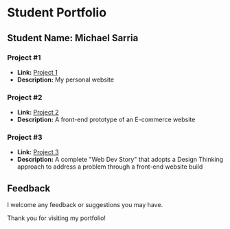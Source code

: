 # Student Portfolio

## Student Name: Michael Sarria

### Project #1
- **Link:** [Project 1](https://obi.kean.edu/~sarriam@kean.edu/TECH3500/project1/index.html)
- **Description:** My personal website

### Project #2
- **Link:** [Project 2](https://obi.kean.edu/~sarriam@kean.edu/TECH3500/project2/index.html)
- **Description:** A front-end prototype of an E-commerce website

### Project #3
- **Link:** [Project 3](https://obi.kean.edu/~sarriam@kean.edu/TECH3500/project3/index.html)
- **Description:** A complete "Web Dev Story" that adopts a Design Thinking approach to address a problem through a front-end website build
  
## Feedback
I welcome any feedback or suggestions you may have.

Thank you for visiting my portfolio!

